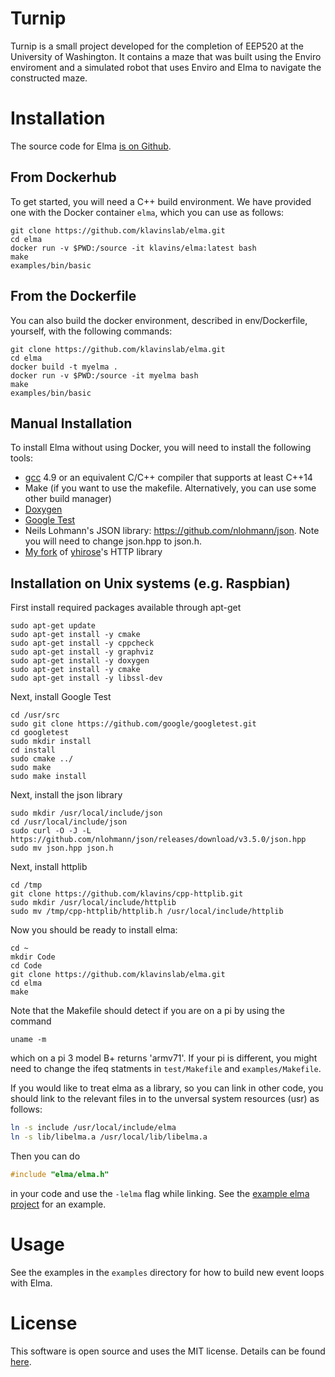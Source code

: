 Turnip
===

Turnip is a small project developed for the completion of EEP520 at the University of Washington. It contains a maze that was built using the Enviro  enviroment and a simulated robot that uses Enviro and Elma to navigate the constructed maze.

Installation
===

The source code for Elma [is on Github](https://github.com/klavinslab/elma).

From Dockerhub
---

To get started, you will need a C++ build environment. We have provided one with the Docker container `elma`, which you can use as follows:

    git clone https://github.com/klavinslab/elma.git
    cd elma
    docker run -v $PWD:/source -it klavins/elma:latest bash
    make
    examples/bin/basic

From the Dockerfile
---

You can also build the docker environment, described in env/Dockerfile, yourself, with the following commands:

    git clone https://github.com/klavinslab/elma.git
    cd elma
    docker build -t myelma .
    docker run -v $PWD:/source -it myelma bash
    make
    examples/bin/basic

Manual Installation
---

To install Elma without using Docker, you will need to install the following tools:
- [gcc](https://gcc.gnu.org/) 4.9 or an equivalent C/C++ compiler that supports at least C++14
- Make (if you want to use the makefile. Alternatively, you can use some other build manager)
- [Doxygen](http://www.doxygen.nl/)
- [Google Test](https://github.com/google/googletest)
- Neils Lohmann's JSON library: https://github.com/nlohmann/json. Note you will need to change json.hpp to json.h.
- [My fork](https://github.com/klavins/cpp-httplib.git) of [yhirose](https://github.com/yhirose)'s HTTP library

Installation on Unix systems (e.g. Raspbian)
---

First install required packages available through apt-get

    sudo apt-get update
    sudo apt-get install -y cmake
    sudo apt-get install -y cppcheck
    sudo apt-get install -y graphviz
    sudo apt-get install -y doxygen
    sudo apt-get install -y cmake
    sudo apt-get install -y libssl-dev

Next, install Google Test

    cd /usr/src
    sudo git clone https://github.com/google/googletest.git
    cd googletest
    sudo mkdir install
    cd install
    sudo cmake ../
    sudo make
    sudo make install

Next, install the json library

    sudo mkdir /usr/local/include/json
    cd /usr/local/include/json
    sudo curl -O -J -L https://github.com/nlohmann/json/releases/download/v3.5.0/json.hpp
    sudo mv json.hpp json.h

Next, install httplib

    cd /tmp
    git clone https://github.com/klavins/cpp-httplib.git
    sudo mkdir /usr/local/include/httplib
    sudo mv /tmp/cpp-httplib/httplib.h /usr/local/include/httplib

Now you should be ready to install elma:

    cd ~
    mkdir Code
    cd Code
    git clone https://github.com/klavinslab/elma.git
    cd elma
    make

Note that the Makefile should detect if you are on a pi by using the command

    uname -m

which on a pi 3 model B+ returns 'armv71'. If your pi is different, you might need to change the ifeq statments in `test/Makefile` and `examples/Makefile`.

If you would like to treat elma as a library, so you can link in other code, you should link to the relevant files in to the unversal system resources (usr) as follows:
```bash
ln -s include /usr/local/include/elma
ln -s lib/libelma.a /usr/local/lib/libelma.a
```
Then you can do 
```c++
#include "elma/elma.h"
```
in your code and use the `-lelma` flag while linking. See the [example elma project](https://github.com/klavinslab/elma_project) for an example.

Usage
===
See the examples in the `examples` directory for how to build new event loops with Elma.

License
===

This software is open source and uses the MIT license. Details can be found [here](https://github.com/klavinslab/elma).
